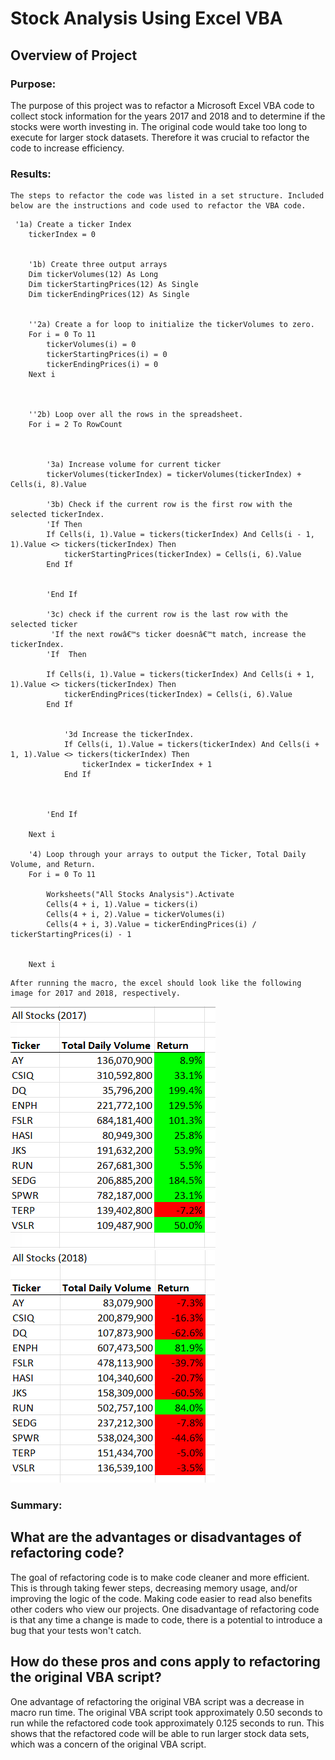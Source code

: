 # Stock Analysis Using Excel VBA
## Overview of Project
### Purpose: 
The purpose of this project was to refactor a Microsoft Excel VBA code to collect stock information for the years 2017 and 2018 and to determine if the stocks were worth investing in. The original code would take too long to execute for larger stock datasets. Therefore it was crucial to refactor the code to increase efficiency. 

### Results: 
    The steps to refactor the code was listed in a set structure. Included below are the instructions and code used to refactor the VBA code. 
```
 '1a) Create a ticker Index
    tickerIndex = 0
    

    '1b) Create three output arrays
    Dim tickerVolumes(12) As Long
    Dim tickerStartingPrices(12) As Single
    Dim tickerEndingPrices(12) As Single
    
    
    ''2a) Create a for loop to initialize the tickerVolumes to zero.
    For i = 0 To 11
        tickerVolumes(i) = 0
        tickerStartingPrices(i) = 0
        tickerEndingPrices(i) = 0
    Next i
    
    

    ''2b) Loop over all the rows in the spreadsheet.
    For i = 2 To RowCount
    
    

        '3a) Increase volume for current ticker
        tickerVolumes(tickerIndex) = tickerVolumes(tickerIndex) + Cells(i, 8).Value
        
        '3b) Check if the current row is the first row with the selected tickerIndex.
        'If Then
        If Cells(i, 1).Value = tickers(tickerIndex) And Cells(i - 1, 1).Value <> tickers(tickerIndex) Then
            tickerStartingPrices(tickerIndex) = Cells(i, 6).Value
        End If
    
            
        'End If
        
        '3c) check if the current row is the last row with the selected ticker
         'If the next rowâ€™s ticker doesnâ€™t match, increase the tickerIndex.
        'If  Then
            
        If Cells(i, 1).Value = tickers(tickerIndex) And Cells(i + 1, 1).Value <> tickers(tickerIndex) Then
            tickerEndingPrices(tickerIndex) = Cells(i, 6).Value
        End If
            

            '3d Increase the tickerIndex.
            If Cells(i, 1).Value = tickers(tickerIndex) And Cells(i + 1, 1).Value <> tickers(tickerIndex) Then
                tickerIndex = tickerIndex + 1
            End If
            
            
            
        'End If
    
    Next i
    
    '4) Loop through your arrays to output the Ticker, Total Daily Volume, and Return.
    For i = 0 To 11
        
        Worksheets("All Stocks Analysis").Activate
        Cells(4 + i, 1).Value = tickers(i)
        Cells(4 + i, 2).Value = tickerVolumes(i)
        Cells(4 + i, 3).Value = tickerEndingPrices(i) / tickerStartingPrices(i) - 1
        
        
    Next i
```


    After running the macro, the excel should look like the following image for 2017 and 2018, respectively. 
![This is an image](VBA_Challenge_2017.png)
![This is an image](VBA_Challenge_2018.png)

### Summary: 
## What are the advantages or disadvantages of refactoring code? 
The goal of refactoring code is to make code cleaner and more efficient. This is through taking fewer steps, decreasing memory usage, and/or improving the logic of the code. Making code easier to read also benefits other coders who view our projects. One disadvantage of refactoring code is that any time a change is made to code, there is a potential to introduce a bug that your tests won't catch. 

## How do these pros and cons apply to refactoring the original VBA script?
One advantage of refactoring the original VBA script was a decrease in macro run time. The original VBA script took approximately 0.50 seconds to run while the refactored code took approximately 0.125 seconds to run. This shows that the refactored code will be able to run larger stock data sets, which was a concern of the original VBA script. 

